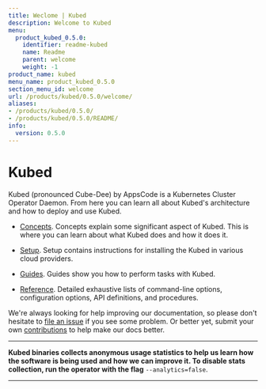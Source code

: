 ```yaml
---
title: Weclome | Kubed
description: Welcome to Kubed
menu:
  product_kubed_0.5.0:
    identifier: readme-kubed
    name: Readme
    parent: welcome
    weight: -1
product_name: kubed
menu_name: product_kubed_0.5.0
section_menu_id: welcome
url: /products/kubed/0.5.0/welcome/
aliases:
- /products/kubed/0.5.0/
- /products/kubed/0.5.0/README/
info:
  version: 0.5.0
---
```


# Kubed
Kubed (pronounced Cube-Dee) by AppsCode is a Kubernetes Cluster Operator Daemon. From here you can learn all about Kubed's architecture and how to deploy and use Kubed.

- [Concepts](/products/kubed/0.5.0/concepts/). Concepts explain some significant aspect of Kubed. This is where you can learn about what Kubed does and how it does it.

- [Setup](/products/kubed/0.5.0/setup/). Setup contains instructions for installing
  the Kubed in various cloud providers.

- [Guides](/products/kubed/0.5.0/guides/). Guides show you how to perform tasks with Kubed.

- [Reference](/products/kubed/0.5.0/reference/). Detailed exhaustive lists of
command-line options, configuration options, API definitions, and procedures.

We're always looking for help improving our documentation, so please don't hesitate to [file an issue](https://github.com/appscode/kubed/issues/new) if you see some problem. Or better yet, submit your own [contributions](/products/kubed/0.5.0/CONTRIBUTING) to help
make our docs better.

---

**Kubed binaries collects anonymous usage statistics to help us learn how the software is being used and how we can improve it. To disable stats collection, run the operator with the flag** `--analytics=false`.

---
